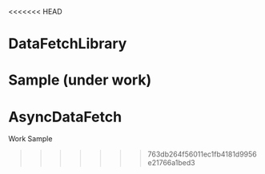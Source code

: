 <<<<<<< HEAD
# DataFetchLibrary
Sample (under work)
=======
# AsyncDataFetch
Work Sample
>>>>>>> 763db264f56011ec1fb4181d9956e21766a1bed3
